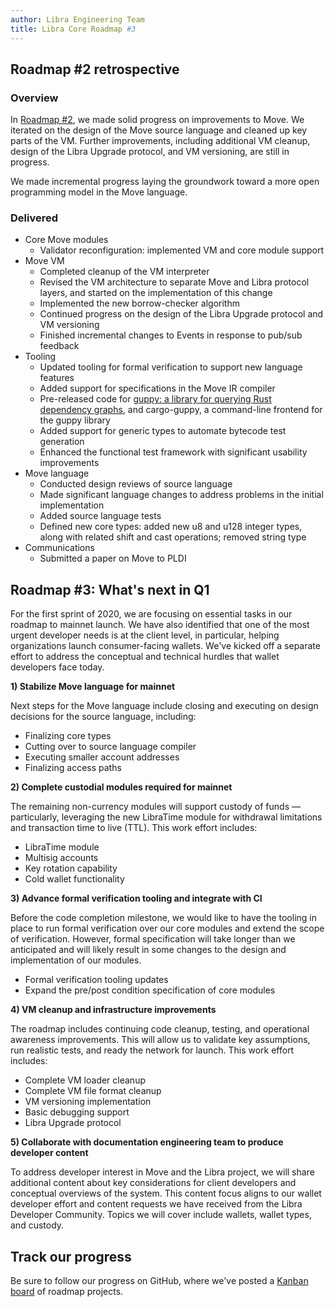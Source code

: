 ```yaml
---
author: Libra Engineering Team
title: Libra Core Roadmap #3
---
```


<script>
    let items = document.getElementsByClassName("post-meta");   
    for (var i = items.length - 1; i >= 0; i--) {
        if (items[i].innerHTML = '<p class="post-meta">February 28, 2020</p>') items[i].innerHTML = '<p class="post-meta">February 28, 2020</p>';
    }
</script>

## Roadmap #2 retrospective

### Overview

In [Roadmap #2](https://developers.libra.org/blog/2019/12/17/libra-core-roadmap-2), we made solid progress on improvements to Move. We iterated on the design of the Move source language and cleaned up key parts of the VM. Further improvements, including additional VM cleanup, design of the Libra Upgrade protocol, and VM versioning, are still in progress.

We made incremental progress laying the groundwork toward a more open programming model in the Move language.

### Delivered

- Core Move modules
  - Validator reconfiguration: implemented VM and core module support
- Move VM
  - Completed cleanup of the VM interpreter
  - Revised the VM architecture to separate Move and Libra protocol layers, and started on the implementation of this change
  - Implemented the new borrow-checker algorithm
  - Continued progress on the design of the Libra Upgrade protocol and VM versioning
  - Finished incremental changes to Events in response to pub/sub feedback
- Tooling
  - Updated tooling for formal verification to support new language features
  - Added support for specifications in the Move IR compiler
  - Pre-released code for [guppy: a library for querying Rust dependency graphs](https://github.com/calibra/cargo-guppy), and cargo-guppy, a command-line frontend for the guppy library
  - Added support for generic types to automate bytecode test generation
  - Enhanced the functional test framework with significant usability improvements
- Move language
  - Conducted design reviews of source language
  - Made significant language changes to address problems in the initial implementation
  - Added source language tests
  - Defined new core types: added new u8 and u128 integer types, along with related shift and cast operations; removed string type
- Communications
  - Submitted a paper on Move to PLDI

## Roadmap #3: What's next in Q1

For the first sprint of 2020, we are focusing on essential tasks in our roadmap to mainnet launch. We have also identified that one of the most urgent developer needs is at the client level, in particular, helping organizations launch consumer-facing wallets. We've kicked off a separate effort to address the conceptual and technical hurdles that wallet developers face today.

**1) Stabilize Move language for mainnet**

Next steps for the Move language include closing and executing on design decisions for the source language, including:

- Finalizing core types
- Cutting over to source language compiler
- Executing smaller account addresses
- Finalizing access paths

**2) Complete custodial modules required for mainnet**

The remaining non-currency modules will support custody of funds — particularly, leveraging the new LibraTime module for withdrawal limitations and transaction time to live (TTL). This work effort includes:

- LibraTime module
- Multisig accounts
- Key rotation capability
- Cold wallet functionality

**3) Advance formal verification tooling and integrate with CI**

Before the code completion milestone, we would like to have the tooling in place to run formal verification over our core modules and extend the scope of verification. However, formal specification will take longer than we anticipated and will likely result in some changes to the design and implementation of our modules.

- Formal verification tooling updates
- Expand the pre/post condition specification of core modules

**4) VM cleanup and infrastructure improvements**

The roadmap includes continuing code cleanup, testing, and operational awareness improvements. This will allow us to validate key assumptions, run realistic tests, and ready the network for launch. This work effort includes:

- Complete VM loader cleanup
- Complete VM file format cleanup
- VM versioning implementation
- Basic debugging support
- Libra Upgrade protocol

**5) Collaborate with documentation engineering team to produce developer content**

To address developer interest in Move and the Libra project, we will share additional content about key considerations for client developers and conceptual overviews of the system. This content focus aligns to our wallet developer effort and content requests we have received from the Libra Developer Community. Topics we will cover include wallets, wallet types, and custody.

## Track our progress

Be sure to follow our progress on GitHub, where we've posted a [Kanban board](https://github.com/orgs/libra/projects/1#card-28078342) of roadmap projects.
